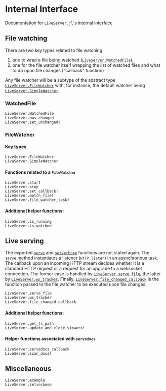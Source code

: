 # Internal Interface

Documentation for `LiveServer.jl`'s internal interface

## File watching

There are two key types related to file watching:

1. one to wrap a file being watched ([`LiveServer.WatchedFile`](@ref)),
2. one for the file watcher itself wrapping the list of watched files and what to do upon file changes ("callback" function)

Any file watcher will be a subtype of the abstract type [`LiveServer.FileWatcher`](@ref) with, for instance, the default watcher being [`LiveServer.SimpleWatcher`](@ref).

### WatchedFile

```@docs
LiveServer.WatchedFile
LiveServer.has_changed
LiveServer.set_unchanged!
```

### FileWatcher

####  Key types

```@docs
LiveServer.FileWatcher
LiveServer.SimpleWatcher
```

####  Functions related to a `FileWatcher`

```@docs
LiveServer.start
LiveServer.stop
LiveServer.set_callback!
LiveServer.watch_file!
LiveServer.file_watcher_task!
```

####  Additional helper functions:

```@docs
LiveServer.is_running
LiveServer.is_watched
```

## Live serving

The exported [`serve`](@ref) and [`setverbose`](@ref) functions are not stated again.
The `serve` method instantiates a listener (`HTTP.listen`) in an asynchronous task.
The callback upon an incoming HTTP stream decides whether it is a standard HTTP request or a request for an upgrade to a websocket connection.
The former case is handled by [`LiveServer.serve_file`](@ref), the latter by
[`LiveServer.ws_tracker`](@ref).
Finally, [`LiveServer.file_changed_callback`](@ref) is the function passed to the file watcher to be executed upon file changes.

```@docs
LiveServer.serve_file
LiveServer.ws_tracker
LiveServer.file_changed_callback
```

#### Additional helper functions:

```@docs
LiveServer.get_fs_path
LiveServer.update_and_close_viewers!
```

#### Helper functions associated with `servedocs`

```@docs
LiveServer.servedocs_callback
LiveServer.scan_docs!
```

## Miscellaneous

```@docs
LiveServer.example
LiveServer.setverbose
```
